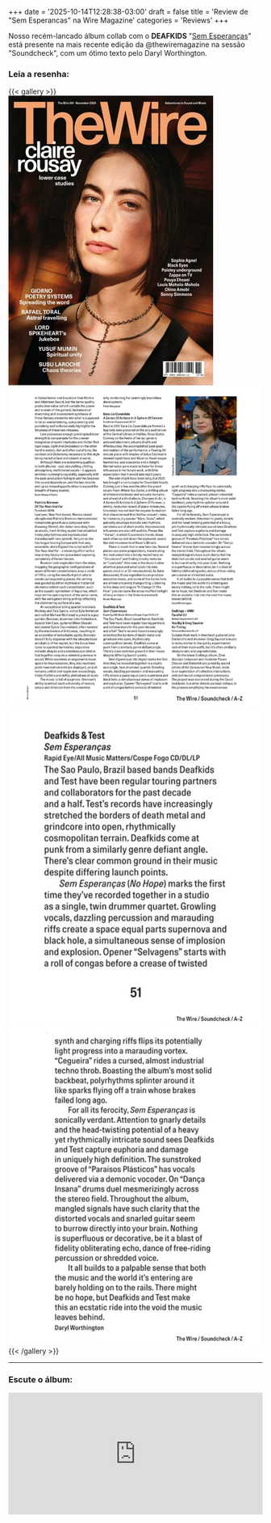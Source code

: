 +++
date = '2025-10-14T12:28:38-03:00'
draft = false
title = 'Review de "Sem Esperancas" na Wire Magazine'
categories = 'Reviews'
+++

Nosso recém-lancado álbum collab com o **DEAFKIDS** "[Sem Esperanças](https://testgrind.bandcamp.com/album/sem-esperan-as)" está presente na mais recente edição da @thewiremagazine na sessão "Soundcheck", com um ótimo texto pelo Daryl Worthington.

### Leia a resenha:

{{< gallery >}}
<img src="featured.jpg" class="grid-w50 md:grid-w33 xl:grid-w25" />
<img src="test-wire-review-01.jpg" class="grid-w50 md:grid-w33 xl:grid-w25" />
<img src="test-wire-review-02.jpg" class="grid-w50 md:grid-w33 xl:grid-w25" />
<img src="test-wire-review-03.jpg" class="grid-w50 md:grid-w33 xl:grid-w25" />
{{< /gallery >}}

---

### Escute o álbum:

<div style="max-width: 100%">
  <div style="left: 0; width: 100%; height: 241px; position: relative">
    <iframe
      src="https://bandcamp.com/EmbeddedPlayer/album=1880855551/size=large/bgcol=ffffff/linkcol=333333/artwork=small/transparent=true/"
      style="
        top: 0;
        left: 0;
        width: 100%;
        height: 100%;
        position: absolute;
        border: 0;
      "
      allowfullscreen
    ></iframe>
  </div>
</div>
